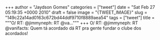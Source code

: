 
+++
author = "Jaydson Gomes"
categories = ["tweet"]
date = "Sat Feb 27 05:19:35 +0000 2010"
draft = false
image = "{TWEET_IMAGE}"
slug = "149c22a14ad0163c672bd44ddf9710f8889aea54"
tags = ["tweet"]
title = """O/ RT: @jimmyneph: RT @va..."""
+++
O/ RT: @jimmyneph: RT @vanifacts: Quem tá acordado dá RT pra gente fundar o clube dos acordados!
